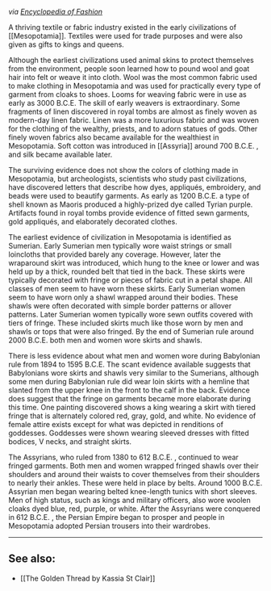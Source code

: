<cite>via <a href="http://www.fashionencyclopedia.com/fashion_costume_culture/The-Ancient-World-Mesopotamia/Mesopotamian-Clothing.html">Encyclopedia of Fashion</a></cite>

A thriving textile or fabric industry existed in the early civilizations of [[Mesopotamia]]. Textiles were used for trade purposes and were also given as gifts to kings and queens.

Although the earliest civilizations used animal skins to protect themselves from the environment, people soon learned how to pound wool and goat hair into felt or weave it into cloth. Wool was the most common fabric used to make clothing in Mesopotamia and was used for practically every type of garment from cloaks to shoes. Looms for weaving fabric were in use as early as 3000 B.C.E. The skill of early weavers is extraordinary. Some fragments of linen discovered in royal tombs are almost as finely woven as modern-day linen fabric. Linen was a more luxurious fabric and was woven for the clothing of the wealthy, priests, and to adorn statues of gods. Other finely woven fabrics also became available for the wealthiest in Mesopotamia. Soft cotton was introduced in [[Assyria]] around 700 B.C.E. , and silk became available later.

The surviving evidence does not show the colors of clothing made in Mesopotamia, but archeologists, scientists who study past civilizations, have discovered letters that describe how dyes, appliqués, embroidery, and beads were used to beautify garments. As early as 1200 B.C.E. a type of shell known as Maoris produced a highly-prized dye called Tyrian purple. Artifacts found in royal tombs provide evidence of fitted sewn garments, gold appliqués, and elaborately decorated clothes.

The earliest evidence of civilization in Mesopotamia is identified as Sumerian. Early Sumerian men typically wore waist strings or small loincloths that provided barely any coverage. However, later the wraparound skirt was introduced, which hung to the knee or lower and was held up by a thick, rounded belt that tied in the back. These skirts were typically decorated with fringe or pieces of fabric cut in a petal shape. All classes of men seem to have worn these skirts. Early Sumerian women seem to have worn only a shawl wrapped around their bodies. These shawls were often decorated with simple border patterns or allover patterns. Later Sumerian women typically wore sewn outfits covered with tiers of fringe. These included skirts much like those worn by men and shawls or tops that were also fringed. By the end of Sumerian rule around 2000 B.C.E. both men and women wore skirts and shawls.

There is less evidence about what men and women wore during Babylonian rule from 1894 to 1595 B.C.E. The scant evidence available suggests that Babylonians wore skirts and shawls very similar to the Sumerians, although some men during Babylonian rule did wear loin skirts with a hemline that slanted from the upper knee in the front to the calf in the back. Evidence does suggest that the fringe on garments became more elaborate during this time. One painting discovered shows a king wearing a skirt with tiered fringe that is alternately colored red, gray, gold, and white. No evidence of female attire exists except for what was depicted in renditions of goddesses. Goddesses were shown wearing sleeved dresses with fitted bodices, V necks, and straight skirts.

The Assyrians, who ruled from 1380 to 612 B.C.E. , continued to wear fringed garments. Both men and women wrapped fringed shawls over their shoulders and around their waists to cover themselves from their shoulders to nearly their ankles. These were held in place by belts. Around 1000 B.C.E. Assyrian men began wearing belted knee-length tunics with short sleeves. Men of high status, such as kings and military officers, also wore woolen cloaks dyed blue, red, purple, or white. After the Assyrians were conquered in 612 B.C.E. , the Persian Empire began to prosper and people in Mesopotamia adopted Persian trousers into their wardrobes.

---

## See also:
* [[The Golden Thread by Kassia St Clair]]